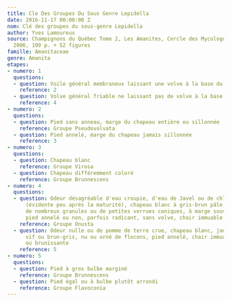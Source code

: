 ```yaml
---
title: Cle Des Groupes Du Sous Genre Lepidella
date: 2016-11-17 00:00:00 Z
nom: Clé des groupes du sous-genre Lepidella
author: Yves Lamoureux
source: Champignons du Québec Tome 2, Les Amanites, Cercle des Mycologues de Montréal,
  2006, 109 p. + 52 figures
famille: Amanitaceae
genre: Amanita
etapes:
- numero: 1
  questions:
  - question: Voile général membraneux laissant une volve à la base du pied
    reference: 2
  - question: Volve général friable ne laissant pas de volve à la base du pied
    reference: 4
- numero: 2
  questions:
  - question: Pied sans anneau, marge du chapeau entière ou sillonnée
    reference: Groupe Pseudovolvata
  - question: Pied annelé, marge du chapeau jamais sillonnée
    reference: 3
- numero: 3
  questions:
  - question: Chapeau blanc
    reference: Groupe Virosa
  - question: Chapeau différemment coloré
    reference: Groupe Brunnescens
- numero: 4
  questions:
  - question: Odeur désagréable d'eau croupie, d'eau de Javel ou de chlore citronné
      (évidente peu après la maturité), chapeau blanc à gris-brun pâle, toujours orné
      de nombreux granules ou de petites verrues coniques, à marge souvent appendiculée,
      pied annelé ou non, parfois radicant, sans volve, chair immuable
    reference: Groupe Onusta
  - question: Odeur nulle ou de pomme de terre crue, chapeau blanc, jaune, orange
      vif ou brun-gris, nu ou orné de flocons, pied annelé, chair immuable, rougissante
      ou brunissante
    reference: 5
- numero: 5
  questions:
  - question: Pied à gros bulbe marginé
    reference: Groupe Brunnescens
  - question: Pied égal ou à bulbe plutôt arrondi
    reference: Groupe Flavoconia
---
```


